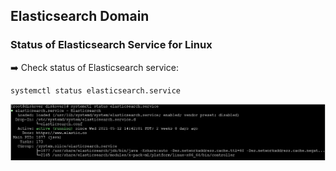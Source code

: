 ## Elasticsearch Domain

### Status of Elasticsearch Service for Linux

➡️ Check status of Elasticsearch  service:
```
systemctl status elasticsearch.service
```

![Image: Health Check of Elasticsearch for Linux](images/image_health_check_linux_elasticsearch.png)

